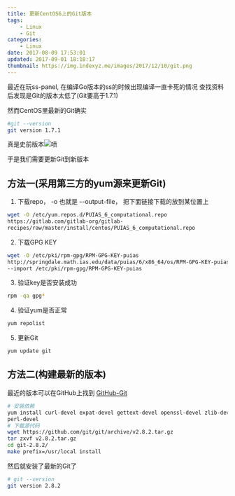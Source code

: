 ```yaml
---
title: 更新CentOS6上的Git版本
tags: 
    - Linux
    - Git
categories:
    - Linux
date: 2017-08-09 17:53:01
updated: 2017-09-01 18:18:17
thumbnail: https://img.indexyz.me/images/2017/12/10/git.png
---
```

最近在玩ss-panel, 在编译Go版本的ss的时候出现编译一直卡死的情况
查找资料后发现是Git的版本太低了(Git要高于1.7.1)

<!--more-->

然而CentOS里最新的Git确实
```bash
#git --version
git version 1.7.1
```

真是史前版本![喷][1]

于是我们需要更新Git到新版本

  [1]: https://o3xwvu85n.qnssl.com/2016/05/1334795755.png


<!--more-->

## 方法一(采用第三方的yum源来更新Git)
1. 下载repo， -o 也就是 --output-file， 把下面链接下载的放到某位置上
```bash
wget -O /etc/yum.repos.d/PUIAS_6_computational.repo 
https://gitlab.com/gitlab-org/gitlab- 
recipes/raw/master/install/centos/PUIAS_6_computational.repo
```
2. 下载GPG KEY
```bash
wget -O /etc/pki/rpm-gpg/RPM-GPG-KEY-puias 
http://springdale.math.ias.edu/data/puias/6/x86_64/os/RPM-GPG-KEY-puias && rpm 
--import /etc/pki/rpm-gpg/RPM-GPG-KEY-puias
```
3. 验证key是否安装成功
```bash
rpm -qa gpg*
```
4. 验证yum是否正常
 ```bash
yum repolist
```
5. 更新Git
```bash
yum update git
```
## 方法二(构建最新的版本)
最近的版本可以在GitHub上找到 [GitHub-Git](https://github.com/git/git/)
```bash
# 安装依赖
yum install curl-devel expat-devel gettext-devel openssl-devel zlib-devel 
perl-devel
# 下载源代码
wget https://github.com/git/git/archive/v2.8.2.tar.gz
tar zxvf v2.8.2.tar.gz
cd git-2.8.2/
make prefix=/usr/local install
```
然后就安装了最新的Git了
```bash
# git --version
git version 2.8.2
```
